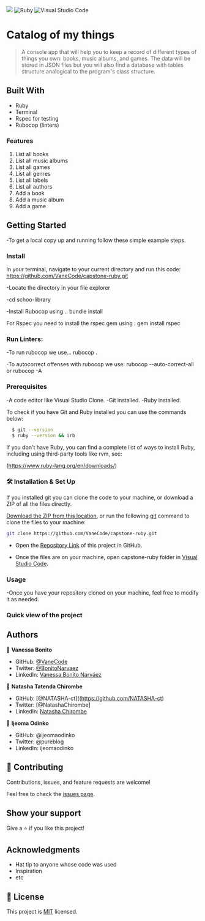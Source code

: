 ![](https://img.shields.io/badge/Microverse-blueviolet) ![Ruby](https://img.shields.io/badge/ruby-%23CC342D.svg?style=for-the-badge&logo=ruby&logoColor=white) ![Visual Studio Code](https://img.shields.io/badge/Visual%20Studio%20Code-0078d7.svg?style=for-the-badge&logo=visual-studio-code&logoColor=white)

# Catalog of my things

> A console app that will help you to keep a record of different types of things you own: books, music albums, and games. The data will be stored in JSON files but you will also find a database with tables structure analogical to the program's class structure.

## Built With

- Ruby
- Terminal
- Rspec for testing
- Rubocop (linters)

### Features
1) List all books
2) List all music albums
3) List all games
4) List all genres
5) List all labels
6) List all authors
7) Add a book
8) Add a music album
9) Add a game

## Getting Started
-To get a local copy up and running follow these simple example steps.

### Install
In your terminal, navigate to your current directory and run this code:
 https://github.com/VaneCode/capstone-ruby.git

-Locate the directory in your file explorer

-cd schoo-library

-Install Rubocop using...
  bundle install
  
For  Rspec you need to install the rspec gem using :
  gem install rspec

### Run Linters:
-To run rubocop we use...
   rubocop .

-To autocorrect offenses with rubocop we use:
   rubocop --auto-correct-all or rubocop -A

### Prerequisites

-A code editor like Visual Studio Clone.
-Git installed.
-Ruby installed.

To check if you have Git and Ruby installed you can use the commands below:

 ```sh
   $ git --version
   $ ruby --version && irb
   ```
If you don't have Ruby, you can find a complete list of ways to install Ruby, including using third-party tools like rvm, see:

(https://www.ruby-lang.org/en/downloads/)
### 🛠 Installation & Set Up

If you installed git you can clone the code to your machine, or download a ZIP of all the files directly.

[Download the ZIP from this location](https://github.com/VaneCode/capstone-ruby/archive/refs/heads/main.zip), or run the following [git](https://git-scm.com/downloads) command to clone the files to your machine:

```bash
git clone https://github.com/VaneCode/capstone-ruby.git
```

- Open the [Repository Link](https://github.com/VaneCode/capstone-ruby) of this project in GitHub.

- Once the files are on your machine, open capstone-ruby folder in [Visual Studio Code](https://code.visualstudio.com/).

### Usage

-Once you have your repository cloned on your machine, feel free to modify it as needed.

### Quick view of the project


## Authors

👤 **Vanessa Bonito**

- GitHub: [@VaneCode](https://github.com/VaneCode)
- Twitter: [@BonitoNarvaez](https://twitter.com/BonitoNarvaez)
- LinkedIn: [Vanessa Bonito Narváez](https://www.linkedin.com/in/vanessa-bonito-narvaez/)

👤 **Natasha Tatenda Chirombe**

- GitHub: [@NATASHA-ct]((https://github.com/NATASHA-ct)
- Twitter: [@NatashaChirombe]
- LinkedIn: [Natasha Chirombe](linkedin.com/in/natasha-chirombe-1531aa17b)

👤 **Ijeoma Odinko**

- GitHub: @ijeomaodinko
- Twitter: @pureblog
- LinkedIn: ijeomaodinko


## 🤝 Contributing

Contributions, issues, and feature requests are welcome!

Feel free to check the [issues page](../../issues/).

## Show your support

Give a ⭐️ if you like this project!

## Acknowledgments

- Hat tip to anyone whose code was used
- Inspiration
- etc

## 📝 License

This project is [MIT](./MIT.md) licensed.
